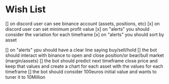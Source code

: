 # Wish List

[] on discord user can see binance account (assets, positions, etc)
[x] on discord user can set minimum profit value
[x] on "alerts" you should consider the variation for each timeframe
[x] on "alerts" you should sort by asset

[] on "alerts" ypu should have a clear line saying buy/sell/hold
[] the bot should interact with binance to open and close position/or bear/bull market (margin/assets)
[] the bot should predict next timeframe close price and keep that values and create a chart for each asset with the values for each timeframe
[] the bot should consider 100euros initial value and wants to tuner it to 10Million